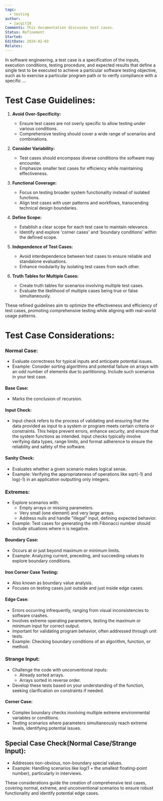 ```yaml
---
tags:
  - testing
author:
  - jacgit18
Comments: This documentation discusses test cases.
Status: Refinement
Started: 
EditDate: 2024-02-03
Relates:
---
```

In software engineering, a test case is a specification of the inputs, execution conditions, testing procedure, and expected results that define a single test to be executed to achieve a particular software testing objective, such as to exercise a particular program path or to verify compliance with a specific …   

# Test Case Guidelines:

1. **Avoid Over-Specificity:**
   - Ensure test cases are not overly specific to allow testing under various conditions.
   - Comprehensive testing should cover a wide range of scenarios and combinations.

2. **Consider Variability:**
   - Test cases should encompass diverse conditions the software may encounter.
   - Emphasize smaller test cases for efficiency while maintaining effectiveness.

3. **Functional Coverage:**
   - Focus on testing broader system functionality instead of isolated functions.
   - Align test cases with user patterns and workflows, transcending technical design boundaries.

4. **Define Scope:**
   - Establish a clear scope for each test case to maintain relevance.
   - Identify and explore 'corner cases' and 'boundary conditions' within the defined scope.

5. **Independence of Test Cases:**
   - Avoid interdependence between test cases to ensure reliable and standalone evaluations.
   - Enhance modularity by isolating test cases from each other.

6. **Truth Tables for Multiple Cases:**
   - Create truth tables for scenarios involving multiple test cases.
   - Evaluate the likelihood of multiple cases being true or false simultaneously.

These refined guidelines aim to optimize the effectiveness and efficiency of test cases, promoting comprehensive testing while aligning with real-world usage patterns.

# Test Case Considerations:

###  Normal Case:
   - Evaluate correctness for typical inputs and anticipate potential issues.
   - Example: Consider sorting algorithms and potential failure on arrays with an odd number of elements due to partitioning. Include such scenarios in your test case.
#### Base Case:
   - Marks the conclusion of recursion.
#### Input Check:
   - Input check refers to the process of validating and ensuring that the data provided as input to a system or program meets certain criteria or constraints. This helps prevent errors, enhance security, and ensure that the system functions as intended. Input checks typically involve verifying data types, range limits, and format adherence to ensure the reliability and safety of the software.
#### Sanity Check:
   - Evaluates whether a given scenario makes logical sense.
   - Example: Verifying the appropriateness of operations like sqrt(-1) and log(-1) in an application outputting only integers.
### Extremes:
   - Explore scenarios with:
     - Empty arrays or missing parameters.
     - Very small (one element) and very large arrays.
     - Address nulls and handle "illegal" input, defining expected behavior.
   - Example: Test cases for generating the nth Fibonacci number should include situations where n is negative.
#### Boundary Case:
   - Occurs at or just beyond maximum or minimum limits.
   - Example: Analyzing current, preceding, and succeeding values to explore boundary conditions.
#### Iron Corner Case Testing:
   - Also known as boundary value analysis.
   - Focuses on testing cases just outside and just inside edge cases.
#### Edge Case:
   - Errors occurring infrequently, ranging from visual inconsistencies to software crashes.
   - Involves extreme operating parameters, testing the maximum or minimum input for correct output.
   - Important for validating program behavior, often addressed through unit tests.
   - Example: Checking boundary conditions of an algorithm, function, or method.

### Strange Input:
   - Challenge the code with unconventional inputs:
     - Already sorted arrays.
     - Arrays sorted in reverse order.
   - Develop these tests based on your understanding of the function, seeking clarification on constraints if needed.
#### Corner Case:
   - Complex boundary checks involving multiple extreme environmental variables or conditions.
   - Testing scenarios where parameters simultaneously reach extreme levels, identifying potential issues.


## Special Case Check(Normal Case/Strange Input):
   - Addresses non-obvious, non-boundary special values.
   - Example: Handling scenarios like log(1 + the smallest floating-point number), particularly in interviews.


These considerations guide the creation of comprehensive test cases, covering normal, extreme, and unconventional scenarios to ensure robust functionality and identify potential edge cases.
